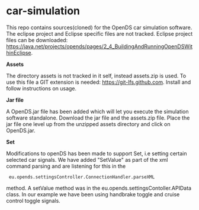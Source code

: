 # car-simulation

This repo contains sources(cloned) for the OpenDS car simulation software. The eclipse project and Eclipse specific files are not tracked. Eclipse project files can be downloaded: https://java.net/projects/opends/pages/2_4_BuildingAndRunningOpenDSWithinEclipse. 

**Assets**

The directory assets is not tracked in it self, instead assets.zip is used. To use this file a GIT extension is needed: https://git-lfs.github.com. Install and follow instructions on usage.

 **Jar file**
 
 A OpenDS.jar file has been added which will let you execute the simulation software standalone. Download the jar file and the assets.zip file. Place the jar file one level up from the unzipped assets directory and click on OpenDS.jar.
 
 **Set**
 
  Modifications to openDS has been made to support Set, i.e setting certain selected car signals. We have added "SetValue" as part of the xml command parsing and are listening for this in the 
  ```
  eu.opends.settingsController.ConnectionHandler.parseXML 
  ``` 
 method. A setValue method was in the eu.opends.settingsContoller.APIData class.  In our example we have been using handbrake toggle and cruise control toggle signals.
